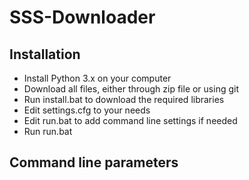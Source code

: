 # SSS-Downloader

## Installation
- Install Python 3.x on your computer
- Download all files, either through zip file or using git
- Run install.bat to download the required libraries
- Edit settings.cfg to your needs
- Edit run.bat to add command line settings if needed
- Run run.bat

## Command line parameters
